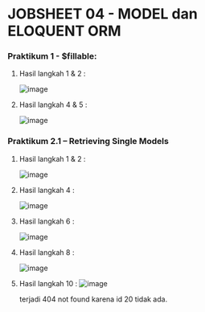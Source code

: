 # JOBSHEET 04 - MODEL dan ELOQUENT ORM

### Praktikum 1 - $fillable:
1. Hasil langkah 1 & 2 :

   ![image](https://github.com/dhoedho1103/Pemrograman-Web-Lanjut/assets/160827276/9a0d642d-2f98-477c-85bf-65b46aa1573f)

2. Hasil langkah 4 & 5 :

   ![image](https://github.com/dhoedho1103/Pemrograman-Web-Lanjut/assets/160827276/c3a55084-1724-4f39-9930-1056c9242257)

### Praktikum 2.1 – Retrieving Single Models
1. Hasil langkah 1 & 2 :

   ![image](https://github.com/dhoedho1103/Pemrograman-Web-Lanjut/assets/160827276/661db0a0-1cb5-4860-b1aa-cbb91ed5cf9f)

2. Hasil langkah 4 :

   ![image](https://github.com/dhoedho1103/Pemrograman-Web-Lanjut/assets/160827276/c5b0488e-0477-409f-8425-caa36c67a0ab)

3. Hasil langkah 6 :

   ![image](https://github.com/dhoedho1103/Pemrograman-Web-Lanjut/assets/160827276/6af05f88-54ac-4952-a796-755bc9cbfa69)

4. Hasil langkah 8 :

   ![image](https://github.com/dhoedho1103/Pemrograman-Web-Lanjut/assets/160827276/d30d8132-546e-486d-9b54-c1c28a988c53)

5. Hasil langkah 10 :
   ![image](https://github.com/dhoedho1103/Pemrograman-Web-Lanjut/assets/160827276/fcffcb88-3ec5-443b-86e6-5feb9bd6cd49)

   terjadi 404 not found karena id 20 tidak ada.


